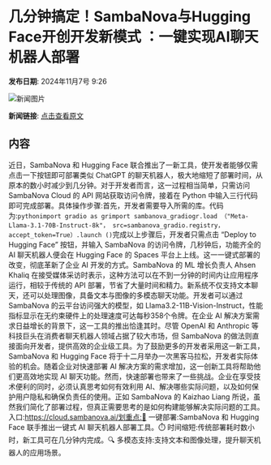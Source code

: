 # 几分钟搞定！SambaNova与Hugging Face开创开发新模式  ：一键实现AI聊天机器人部署

**发布日期**: 2024年11月7号 9:26

![新闻图片](https://upload.chinaz.com/2024/1107/6386656837632257198747693.png)

**新闻链接**: [点击查看原文](https://www.aibase.com/zh/news/13057)

## 内容

近日，SambaNova 和 Hugging Face 联合推出了一新工具，使开发者能够仅需点击一下按钮即可部署类似 ChatGPT 的聊天机器人，极大地缩短了部署时间，从原本的数小时减少到几分钟。对于开发者而言，这一过程相当简单，只需访问 SambaNova Cloud 的 API 网站获取访问令牌，接着在 Python 中输入三行代码即可完成部署。具体操作步骤:首先，开发者需要导入所需的库。代码为:```pythonimport gradio as grimport sambanova_gradiogr.load （"Meta-Llama-3.1-70B-Instruct-8k"， src=sambanova_gradio.registry， accept_token=True）.launch ()```完成以上步骤后，开发者只需点击 “Deploy to Hugging Face” 按钮，并输入 SambaNova 的访问令牌，几秒钟后，功能齐全的 AI 聊天机器人便会在 Hugging Face 的 Spaces 平台上上线。这一一键式部署的改变，彻底革新了企业 AI 开发的方式。SambaNova 的 ML 增长负责人 Ahsen Khaliq 在接受媒体采访时表示，这种方法可以在不到一分钟的时间内让应用程序运行，相较于传统的 API 部署，节省了大量时间和精力。新系统不仅支持文本聊天，还可以处理图像，具备文本与图像的多模态聊天功能。开发者可以通过 SambaNova 的云平台访问强大的模型，如 Llama3.2-11B-Vision-Instruct，性能指标显示在无约束硬件上的处理速度可达每秒358个令牌。在企业 AI 解决方案需求日益增长的背景下，这一工具的推出恰逢其时。尽管 OpenAI 和 Anthropic 等科技巨头在消费者聊天机器人领域占据了较大市场，但 SambaNova 的做法则直接面向开发者，提供高效的企业级工具。为了鼓励更多的开发者采用这一新工具，SambaNova 和 Hugging Face 将于十二月举办一次黑客马拉松，开发者实际体验的机会。随着企业对快速部署 AI 解决方案的需求增加，这一创新工具将帮助他们更高效地实现 AI 聊天功能。然而，快速部署也带来了一些挑战。企业在享受技术便利的同时，必须认真思考如何有效利用 AI、解决哪些实际问题，以及如何保护用户隐私和确保负责任的使用。正如 SambaNova 的 Kaizhao Liang 所说，虽然我们简化了部署过程，但真正需要思考的是如何构建能够解决实际问题的工具。入口:https://cloud.sambanova.ai/划重点:🌟 一键部署:SambaNova 和 Hugging Face 联手推出一键式 AI 聊天机器人部署工具。⏱️ 时间缩短:传统部署耗时数小时，新工具可在几分钟内完成。🔍 多模态支持:支持文本和图像处理，提升聊天机器人的应用场景。
